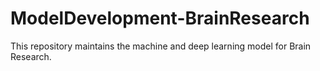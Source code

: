 # ModelDevelopment-BrainResearch
This repository maintains the machine and deep learning model for Brain Research.
